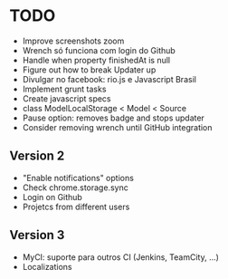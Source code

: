 # TODO

* Improve screenshots zoom
* Wrench só funciona com login do Github
* Handle when property finishedAt is null
* Figure out how to break Updater up
* Divulgar no facebook: rio.js e Javascript Brasil
* Implement grunt tasks
* Create javascript specs
* class ModelLocalStorage < Model < Source
* Pause option: removes badge and stops updater
* Consider removing wrench until GitHub integration


## Version 2

* "Enable notifications" options
* Check chrome.storage.sync
* Login on Github
* Projetcs from different users


## Version 3

* MyCI: suporte para outros CI (Jenkins, TeamCity, ...)
* Localizations
